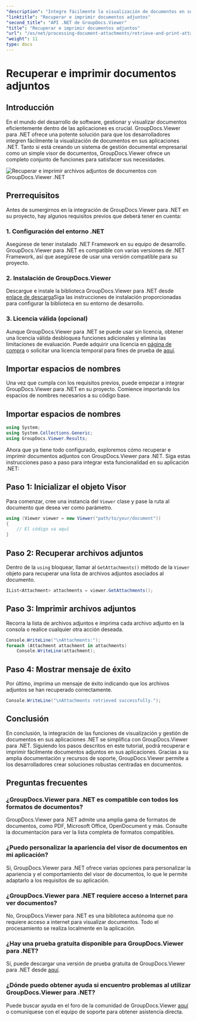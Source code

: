 ```yaml
---
"description": "Integre fácilmente la visualización de documentos en sus aplicaciones .NET con GroupDocs.Viewer para .NET. Recupera e imprime documentos adjuntos sin esfuerzo."
"linktitle": "Recuperar e imprimir documentos adjuntos"
"second_title": "API .NET de GroupDocs.Viewer"
"title": "Recuperar e imprimir documentos adjuntos"
"url": "/es/net/processing-document-attachments/retrieve-and-print-attachments/"
"weight": 11
type: docs
---
```

# Recuperar e imprimir documentos adjuntos

## Introducción
En el mundo del desarrollo de software, gestionar y visualizar documentos eficientemente dentro de las aplicaciones es crucial. GroupDocs.Viewer para .NET ofrece una potente solución para que los desarrolladores integren fácilmente la visualización de documentos en sus aplicaciones .NET. Tanto si está creando un sistema de gestión documental empresarial como un simple visor de documentos, GroupDocs.Viewer ofrece un completo conjunto de funciones para satisfacer sus necesidades.

![Recuperar e imprimir archivos adjuntos de documentos con GroupDocs.Viewer .NET](/viewer/processing-document-attachments/retrieve-and-print-document-attachments.png)

## Prerrequisitos
Antes de sumergirnos en la integración de GroupDocs.Viewer para .NET en su proyecto, hay algunos requisitos previos que deberá tener en cuenta:
### 1. Configuración del entorno .NET
Asegúrese de tener instalado .NET Framework en su equipo de desarrollo. GroupDocs.Viewer para .NET es compatible con varias versiones de .NET Framework, así que asegúrese de usar una versión compatible para su proyecto.
### 2. Instalación de GroupDocs.Viewer
Descargue e instale la biblioteca GroupDocs.Viewer para .NET desde [enlace de descarga](https://releases.groupdocs.com/viewer/net/)Siga las instrucciones de instalación proporcionadas para configurar la biblioteca en su entorno de desarrollo.
### 3. Licencia válida (opcional)
Aunque GroupDocs.Viewer para .NET se puede usar sin licencia, obtener una licencia válida desbloquea funciones adicionales y elimina las limitaciones de evaluación. Puede adquirir una licencia en [página de compra](https://purchase.groupdocs.com/buy) o solicitar una licencia temporal para fines de prueba de [aquí](https://purchase.groupdocs.com/temporary-license/).

## Importar espacios de nombres
Una vez que cumpla con los requisitos previos, puede empezar a integrar GroupDocs.Viewer para .NET en su proyecto. Comience importando los espacios de nombres necesarios a su código base.
## Importar espacios de nombres
```csharp
using System;
using System.Collections.Generic;
using GroupDocs.Viewer.Results;
```

Ahora que ya tiene todo configurado, exploremos cómo recuperar e imprimir documentos adjuntos con GroupDocs.Viewer para .NET. Siga estas instrucciones paso a paso para integrar esta funcionalidad en su aplicación .NET:
## Paso 1: Inicializar el objeto Visor
Para comenzar, cree una instancia del `Viewer` clase y pase la ruta al documento que desea ver como parámetro.
```csharp
using (Viewer viewer = new Viewer("path/to/your/document"))
{
    // El código va aquí
}
```
## Paso 2: Recuperar archivos adjuntos
Dentro de la `using` bloquear, llamar al `GetAttachments()` método de la `Viewer` objeto para recuperar una lista de archivos adjuntos asociados al documento.
```csharp
IList<Attachment> attachments = viewer.GetAttachments();
```
## Paso 3: Imprimir archivos adjuntos
Recorra la lista de archivos adjuntos e imprima cada archivo adjunto en la consola o realice cualquier otra acción deseada.
```csharp
Console.WriteLine("\nAttachments:");
foreach (Attachment attachment in attachments)
    Console.WriteLine(attachment);
```
## Paso 4: Mostrar mensaje de éxito
Por último, imprima un mensaje de éxito indicando que los archivos adjuntos se han recuperado correctamente.
```csharp
Console.WriteLine("\nAttachments retrieved successfully.");
```

## Conclusión
En conclusión, la integración de las funciones de visualización y gestión de documentos en sus aplicaciones .NET se simplifica con GroupDocs.Viewer para .NET. Siguiendo los pasos descritos en este tutorial, podrá recuperar e imprimir fácilmente documentos adjuntos en sus aplicaciones. Gracias a su amplia documentación y recursos de soporte, GroupDocs.Viewer permite a los desarrolladores crear soluciones robustas centradas en documentos.
## Preguntas frecuentes
### ¿GroupDocs.Viewer para .NET es compatible con todos los formatos de documentos?
GroupDocs.Viewer para .NET admite una amplia gama de formatos de documentos, como PDF, Microsoft Office, OpenDocument y más. Consulte la documentación para ver la lista completa de formatos compatibles.
### ¿Puedo personalizar la apariencia del visor de documentos en mi aplicación?
Sí, GroupDocs.Viewer para .NET ofrece varias opciones para personalizar la apariencia y el comportamiento del visor de documentos, lo que le permite adaptarlo a los requisitos de su aplicación.
### ¿GroupDocs.Viewer para .NET requiere acceso a Internet para ver documentos?
No, GroupDocs.Viewer para .NET es una biblioteca autónoma que no requiere acceso a internet para visualizar documentos. Todo el procesamiento se realiza localmente en la aplicación.
### ¿Hay una prueba gratuita disponible para GroupDocs.Viewer para .NET?
Sí, puede descargar una versión de prueba gratuita de GroupDocs.Viewer para .NET desde [aquí](https://releases.groupdocs.com/).
### ¿Dónde puedo obtener ayuda si encuentro problemas al utilizar GroupDocs.Viewer para .NET?
Puede buscar ayuda en el foro de la comunidad de GroupDocs.Viewer [aquí](https://forum.groupdocs.com/c/viewer/9) o comuníquese con el equipo de soporte para obtener asistencia directa.